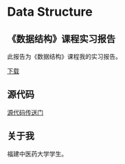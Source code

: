 # Data Structure
## 《数据结构》课程实习报告
此报告为《数据结构》课程我的实习报告。

[下载](https://github.com/jl223vy/DataStructure/raw/master/3150707012-%E6%9D%8E%E9%9D%96.doc)
## 源代码
[源代码传送门](https://github.com/jl223vy/DataStructure/tree/master/sourceCode)
## 关于我
福建中医药大学学生。
